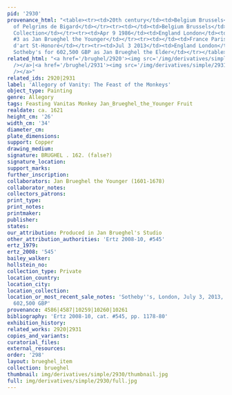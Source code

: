 ```yaml
---
pid: '2930'
provenance_html: "<table><tr><td>20th century</td><td>Belgium Brussels</td><td>Collection
  of Pelgrims de Bigard</td></tr><tr><td></td><td>Belgium Brussels</td><td>de Pauw
  Collection</td></tr><tr><td>Apr 9 1986</td><td>England London</td><td>Sold Sotheby's
  #3 as Jan Brueghel the Younger</td></tr><tr><td></td><td>France Paris</td><td>Gal.
  d'art St-Honoré</td></tr><tr><td>Jul 3 2013</td><td>England London</td><td>Sold
  Sotheby's for 602,500 GBP as Jan Brueghel the Elder</td></tr></table>"
related_html: "<a href='/brughel/2920'><img src='/img/derivatives/simple/2920/thumbnail.jpg'
  /></a>|<a href='/brughel/2931'><img src='/img/derivatives/simple/2931/thumbnail.jpg'
  /></a>"
related_ids: 2920|2931
label: 'Allegory of Vanity: The Feast of the Monkeys'
object_type: Painting
genre: Allegory
tags: Feasting Vanitas Monkey Jan_Brueghel_the_Younger Fruit
realdate: ca. 1621
height_cm: '26'
width_cm: '34'
diameter_cm: 
plate_dimensions: 
support: Copper
drawing_medium: 
signature: BRUGHEL . 162. (false?)
signature_location: 
support_marks: 
further_inscription: 
collaborators: Jan Brueghel the Younger (1601-1678)
collaborator_notes: 
collectors_patrons: 
print_type: 
print_notes: 
printmaker: 
publisher: 
states: 
our_attribution: Produced in Jan Brueghel's Studio
other_attribution_authorities: 'Ertz 2008-10, #545'
ertz_1979: 
ertz_2008: '545'
bailey_walker: 
hollstein_no: 
collection_type: Private
location_country: 
location_city: 
location_collection: 
location_or_most_recent_sale_notes: 'Sotheby''s, London, July 3, 2013, inv. #22 for
  602,500 GBP'
provenance: 4586|4587|10259|10260|10261
bibliography: 'Ertz 2008-10, cat. #545, pp. 1178-80'
exhibition_history: 
related_works: 2920|2931
copies_and_variants: 
curatorial_files: 
external_resources: 
order: '298'
layout: brueghel_item
collection: brueghel
thumbnail: img/derivatives/simple/2930/thumbnail.jpg
full: img/derivatives/simple/2930/full.jpg
---
```

